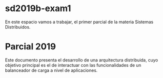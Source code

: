 # sd2019b-exam1
En este espacio vamos a trabajar, el primer parcial de la materia Sistemas Distribuidos.

# Parcial 2019
Este documento presenta el desarrollo de una arquitectura distribuida, cuyo objetivo principal es el de interactuar con las funcionalidades de un balanceador de carga a nivel de aplicaciones.
<!--stackedit_data:
eyJoaXN0b3J5IjpbNjU3NDc1MzYyXX0=
-->